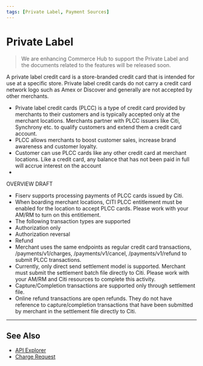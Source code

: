```yaml
---
tags: [Private Label, Payment Sources]
---
```



# Private Label

<!-- theme: danger -->
>We are enhancing Commerce Hub to support the Private Label and the documents related to the features will be released soon.

A private label credit card is a store-branded credit card that is intended for use at a specific store. Private label credit cards do not carry a credit card network logo such as Amex or Discover and generally are not accepted by other merchants.

- Private label credit cards (PLCC) is a type of credit card provided by merchants to their customers and is typically accepted only at the merchant locations. Merchants partner with PLCC issuers like Citi, Synchrony etc. to qualify customers and extend them a credit card account.
- PLCC allows merchants to boost customer sales, increase brand awareness and customer loyalty.
- Customer can use PLCC cards like any other credit card at merchant locations. Like a credit card, any balance that has not been paid in full will accrue interest on the account
- 
OVERVIEW DRAFT

- Fiserv supports processing payments of PLCC cards issued by Citi.
- When boarding merchant locations, CITI PLCC entitlement must be enabled for the location to accept PLCC cards. Please work with your AM/RM to turn on this entitlement.
- The following transaction types are supported
- Authorization only
- Authorization reversal
- Refund
- Merchant uses the same endpoints as regular credit card transactions, /payments/v1/charges, /payments/v1/cancel, /payments/v1/refund to submit PLCC transactions.
- Currently, only direct send settlement model is supported. Merchant must submit the settlement batch file directly to Citi. Please work with your AM/RM and Citi resources to complete this activity.
- Capture/Completion transactions are supported only through settlement file.
- Online refund transactions are open refunds. They do not have reference to capture/completion transactions that have been submitted by merchant in the settlement file directly to Citi.

---

## See Also

- [API Explorer](../api/?type=post&path=/payments/v1/charges)
- [Charge Request](path?=docs/Resources/API-Documents/Payments/Charges.md)
